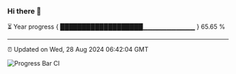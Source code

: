 ### Hi there 👋

⏳ Year progress { ███████████████████▁▁▁▁▁▁▁▁▁▁▁ } 65.65 %

---

⏰ Updated on Wed, 28 Aug 2024 06:42:04 GMT

![Progress Bar CI](https://github.com/IshwaranRudhara/GIT-ACTION/workflows/Progress%20Bar%20CI/badge.svg)
